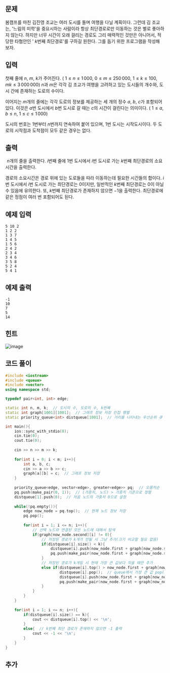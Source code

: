 ## 문제 
봄캠프를 마친 김진영 조교는 여러 도시를 돌며 여행을 다닐 계획이다. 그런데 김 조교는, '느림의 미학'을 중요시하는 사람이라 항상 최단경로로만 이동하는 것은 별로 좋아하지 않는다. 하지만 너무 시간이 오래 걸리는 경로도 그리 매력적인 것만은 아니어서, 적당한 타협안인 '
$k$번째 최단경로'를 구하길 원한다. 그를 돕기 위한 프로그램을 작성해 보자.
## 입력
첫째 줄에 
$n$, 
$m$, 
$k$가 주어진다. (
$1 ≤ n ≤ 1\,000$, 
$0 ≤ m ≤ 250\,000$, 
$1 ≤ k ≤ 100$, 
$mk ≤ 3\,000\,000$) 
$n$과 
$m$은 각각 김 조교가 여행을 고려하고 있는 도시들의 개수와, 도시 간에 존재하는 도로의 수이다.

이어지는 
$m$개의 줄에는 각각 도로의 정보를 제공하는 세 개의 정수 
$a$, 
$b$, 
$c$가 포함되어 있다. 이것은 
$a$번 도시에서 
$b$번 도시로 갈 때는 
$c$의 시간이 걸린다는 의미이다. (
$1 ≤ a, b ≤ n$, 
$1 ≤ c ≤ 1\,000$)

도시의 번호는 
$1$번부터 
$n$번까지 연속하여 붙어 있으며, 
$1$번 도시는 시작도시이다. 두 도로의 시작점과 도착점이 모두 같은 경우는 없다.
## 출력
 
$n$개의 줄을 출력한다. 
$i$번째 줄에 
$1$번 도시에서 
$i$번 도시로 가는 
$k$번째 최단경로의 소요시간을 출력한다.

경로의 소요시간은 경로 위에 있는 도로들을 따라 이동하는데 필요한 시간들의 합이다. 
$i$번 도시에서 
$i$번 도시로 가는 최단경로는 
$0$이지만, 일반적인 
$k$번째 최단경로는 
$0$이 아닐 수 있음에 유의한다. 또, 
$k$번째 최단경로가 존재하지 않으면 
$-1$을 출력한다. 최단경로에 같은 정점이 여러 번 포함되어도 된다.
## 예제 입력 
```
5 10 2
1 2 2
1 3 7
1 4 5
1 5 6
2 4 2
2 3 4
3 4 6
3 5 8
5 2 4
5 4 1
```

## 예제 출력  
```
-1
10
7
5
14
```

## 힌트
![image](https://github.com/khw274/Coding-Test/assets/125671828/0f2d6806-8411-4625-9511-86ec4687cf9c)

## 코드 풀이
```c++
#include <iostream>
#include <queue>
#include <vector>
using namespace std;

typedef pair<int, int> edge;

static int n, m, k;  // 도시의 수, 도로의 수, k번째
static int graph[1001][1001];  // 그래프 정보 저장 인접 행렬
static priority_queue<int> distqueue[1001];  // 거리를 나타내는 우선순위 큐

int main(){
    ios::sync_with_stdio(0);
    cin.tie(0);
    cout.tie(0);
    
    cin >> n >> m >> k;  
    
    for(int i = 0; i < m; i++){
        int a, b, c;
        cin >> a >> b >> c;
        graph[a][b] = c;  // 그래프 정보 저장
    }
    
    priority_queue<edge, vector<edge>, greater<edge>> pq;  // 오름차순
    pq.push(make_pair(0, 1));  // (가중치, 노드) > 가중치 기준으로 정렬
    distqueue[1].push(0);  // 처음 노드의 가중치 0으로 설정
    
    while(!pq.empty()){
        edge now_node = pq.top();  // 현재 노드 정보 저장
        pq.pop();
        
        for(int i = 1; i <= n; i++){
            // 선택 노드와 연결된 모든 노드에 대해서 탐색
            if(graph[now_node.second][i] != 0){
                // 저장된 경로가 k개가 안될 시 그냥 추가(크기 비교할 필요 없음)
                if(distqueue[i].size() < k){
                    distqueue[i].push(now_node.first + graph[now_node.second][i]);  // 선택 노드의 가중치 + 연결 노드의 가중치
                    pq.push(make_pair(now_node.first + graph[now_node.second][i], i));
                }
                // 저장된 경로가 k개일 시 현재 가장 큰 값보다 작을 때만 추가
                else if(distqueue[i].top() > now_node.first + graph[now_node.second][i]){
                        distqueue[i].pop();  // queue에서 가장 큰 값 pop(오름차순 정렬되어 있음)
                        distqueue[i].push(now_node.first + graph[now_node.second][i]);
                        pq.push(make_pair(now_node.first + graph[now_node.second][i], i));
                }
            }
        }
    }
    
    for(int i = 1; i <= n; i++){
        if(distqueue[i].size() == k){
            cout << distqueue[i].top() << '\n';
        }
        else{  // k번째 최단 경로가 존재하지 않으면 -1 출력
            cout << -1 << '\n';
        }
    }
}
```
## 추가
